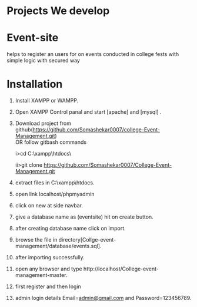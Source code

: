 
<h1>Projects We develop</h1>



# Event-site
helps to register an users for on events conducted in college fests with simple logic with secured way

# Installation

1. Install XAMPP or WAMPP.

2. Open XAMPP Control panal and start [apache] and [mysql] .

3. Download project from github(https://github.com/Somashekar0007/college-Event-Management.git)  
    OR follow gitbash commands
    
    i>cd C:\\xampp\htdocs\
    
    ii>git clone https://github.com/Somashekar0007/College-Event-Management.git
    
4. extract files in C:\\xampp\htdocs\.

5. open link localhost/phpmyadmin

6. click on new at side navbar.

7. give a database name as (eventsite) hit on create button.

8. after creating database name click on import.

9. browse the file in directory[Collge-event-management/database/events.sql].

10. after importing successfully.

11. open any browser and type http://localhost/College-event-management-master.

12. first register and then login

13. admin login details  Email=admin@gmail.com and Password=123456789.

